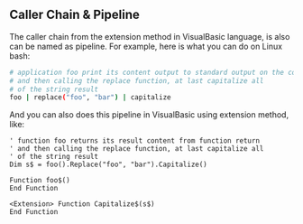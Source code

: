 ## Caller Chain &amp; Pipeline

The caller chain from the extension method in VisualBasic language, is also can be named as pipeline. For example, here is what you can do on Linux bash:

```bash
# application foo print its content output to standard output on the console 
# and then calling the replace function, at last capitalize all 
# of the string result
foo | replace("foo", "bar") | capitalize
```

And you can also does this pipeline in VisualBasic using extension method, like:

```vbnet
' function foo returns its result content from function return 
' and then calling the replace function, at last capitalize all 
' of the string result
Dim s$ = foo().Replace("foo", "bar").Capitalize()

Function foo$()
End Function

<Extension> Function Capitalize$(s$)
End Function
```
